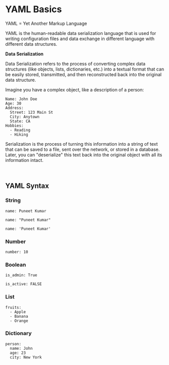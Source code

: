 # YAML Basics

YAML = Yet Another Markup Language

YAML is the human-readable data serialization language that is used for writing configuration files and data exchange in different language with different data structures.

**Data Serialization**

Data Serialization refers to the process of converting complex data structures (like objects, lists, dictionaries, etc.) into a textual format that can be easily stored, transmitted, and then reconstructed back into the original data structure.

Imagine you have a complex object, like a description of a person:

```
Name: John Doe
Age: 30
Address:
  Street: 123 Main St
  City: Anytown
  State: CA
Hobbies:
  - Reading
  - Hiking
```

Serialization is the process of turning this information into a string of text that can be saved to a file, sent over the network, or stored in a database. Later, you can "deserialize" this text back into the original object with all its information intact.

<br>

## YAML Syntax

### String

```
name: Puneet Kumar
```

```
name: "Puneet Kumar"
```

```
name: 'Puneet Kumar'
```

### Number

```
number: 10
```

### Boolean

```
is_admin: True
```

```
is_active: FALSE
```

### List

```
fruits:
  - Apple
  - Banana
  - Orange
```

### Dictionary

```
person:
  name: John
  age: 23
  city: New York
```
